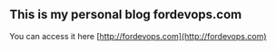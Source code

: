 ## This is my personal blog fordevops.com

You can access it here  [http://fordevops.com](http://fordevops.com)
